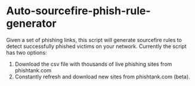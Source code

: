 # Auto-sourcefire-phish-rule-generator
Given a set of phishing links, this script will generate sourcefire rules to detect successfully phished victims on your network.
Currently the script has two options:

1. Download the csv file with thousands of live phishing sites from phishtank.com
2. Constantly refresh and download new sites from phishtank.com (beta). 
